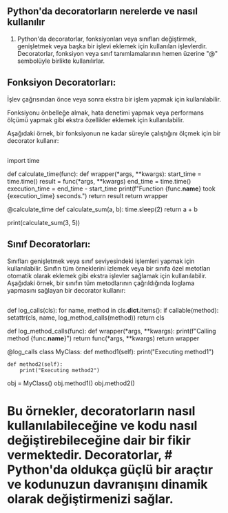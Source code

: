 ## Python'da decoratorların nerelerde ve nasıl kullanılır

1. Python'da decoratorlar, fonksiyonları veya sınıfları değiştirmek, genişletmek veya başka bir işlevi eklemek için kullanılan işlevlerdir. Decoratorlar, fonksiyon veya sınıf tanımlamalarının hemen üzerine "@" sembolüyle birlikte kullanılırlar.

## Fonksiyon Decoratorları:
 İşlev çağrısından önce veya sonra ekstra bir işlem yapmak için kullanılabilir.

 Fonksiyonu önbelleğe almak, hata denetimi yapmak veya performans ölçümü yapmak gibi ekstra özellikler eklemek için kullanılabilir.

 Aşağıdaki örnek, bir fonksiyonun ne kadar süreyle çalıştığını ölçmek için bir decorator kullanır: 

##
import time

def calculate_time(func):
    def wrapper(*args, **kwargs):
        start_time = time.time()
        result = func(*args, **kwargs)
        end_time = time.time()
        execution_time = end_time - start_time
        print(f"Function {func.__name__} took {execution_time} seconds.")
        return result
    return wrapper

@calculate_time
def calculate_sum(a, b):
    time.sleep(2)
    return a + b

print(calculate_sum(3, 5))
##

## Sınıf Decoratorları:
Sınıfları genişletmek veya sınıf seviyesindeki işlemleri yapmak için kullanılabilir.
Sınıfın tüm örneklerini izlemek veya bir sınıfa özel metotları otomatik olarak eklemek gibi ekstra işlevler sağlamak için kullanılabilir.
Aşağıdaki örnek, bir sınıfın tüm metodlarının çağrıldığında loglama yapmasını sağlayan bir decorator kullanır:



##
def log_calls(cls):
    for name, method in cls.__dict__.items():
        if callable(method):
            setattr(cls, name, log_method_calls(method))
    return cls

def log_method_calls(func):
    def wrapper(*args, **kwargs):
        print(f"Calling method {func.__name__}")
        return func(*args, **kwargs)
    return wrapper

@log_calls
class MyClass:
    def method1(self):
        print("Executing method1")
    
    def method2(self):
        print("Executing method2")

obj = MyClass()
obj.method1()
obj.method2()

##

# Bu örnekler, decoratorların nasıl kullanılabileceğine ve kodu nasıl değiştirebileceğine dair bir fikir vermektedir. Decoratorlar, # Python'da oldukça güçlü bir araçtır ve kodunuzun davranışını dinamik olarak değiştirmenizi sağlar.
